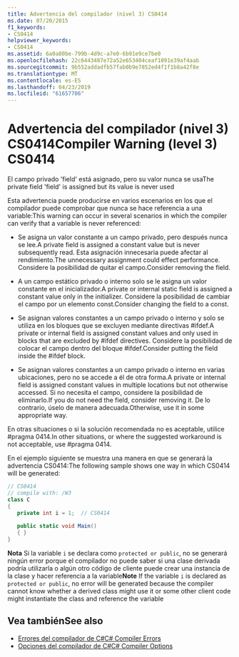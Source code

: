 ```yaml
---
title: Advertencia del compilador (nivel 3) CS0414
ms.date: 07/20/2015
f1_keywords:
- CS0414
helpviewer_keywords:
- CS0414
ms.assetid: 6a0a80be-799b-4d9c-a7e0-6b91e9ce7be0
ms.openlocfilehash: 22c6443487e72a52e653404ceaf1091e39af4aab
ms.sourcegitcommit: 9b552addadfb57fab0b9e7852ed4f1f1b8a42f8e
ms.translationtype: MT
ms.contentlocale: es-ES
ms.lasthandoff: 04/23/2019
ms.locfileid: "61657706"
---
```

# <a name="compiler-warning-level-3-cs0414"></a><span data-ttu-id="4e18c-102">Advertencia del compilador (nivel 3) CS0414</span><span class="sxs-lookup"><span data-stu-id="4e18c-102">Compiler Warning (level 3) CS0414</span></span>
<span data-ttu-id="4e18c-103">El campo privado 'field' está asignado, pero su valor nunca se usa</span><span class="sxs-lookup"><span data-stu-id="4e18c-103">The private field 'field' is assigned but its value is never used</span></span>  
  
 <span data-ttu-id="4e18c-104">Esta advertencia puede producirse en varios escenarios en los que el compilador puede comprobar que nunca se hace referencia a una variable:</span><span class="sxs-lookup"><span data-stu-id="4e18c-104">This warning can occur in several scenarios in which the compiler can verify that a variable is never referenced:</span></span>  
  
-   <span data-ttu-id="4e18c-105">Se asigna un valor constante a un campo privado, pero después nunca se lee.</span><span class="sxs-lookup"><span data-stu-id="4e18c-105">A private field is assigned a constant value but is never subsequently read.</span></span> <span data-ttu-id="4e18c-106">Esta asignación innecesaria puede afectar al rendimiento.</span><span class="sxs-lookup"><span data-stu-id="4e18c-106">The unnecessary assignment could effect performance.</span></span> <span data-ttu-id="4e18c-107">Considere la posibilidad de quitar el campo.</span><span class="sxs-lookup"><span data-stu-id="4e18c-107">Consider removing the field.</span></span>  
  
-   <span data-ttu-id="4e18c-108">A un campo estático privado o interno solo se le asigna un valor constante en el inicializador.</span><span class="sxs-lookup"><span data-stu-id="4e18c-108">A private or internal static field is assigned a constant value only in the initializer.</span></span> <span data-ttu-id="4e18c-109">Considere la posibilidad de cambiar el campo por un elemento const.</span><span class="sxs-lookup"><span data-stu-id="4e18c-109">Consider changing the field to a const.</span></span>  
  
-   <span data-ttu-id="4e18c-110">Se asignan valores constantes a un campo privado o interno y solo se utiliza en los bloques que se excluyen mediante directivas #ifdef.</span><span class="sxs-lookup"><span data-stu-id="4e18c-110">A private or internal field is assigned constant values and only used in blocks that are excluded by #ifdef directives.</span></span> <span data-ttu-id="4e18c-111">Considere la posibilidad de colocar el campo dentro del bloque #ifdef.</span><span class="sxs-lookup"><span data-stu-id="4e18c-111">Consider putting the field inside the #ifdef block.</span></span>  
  
-   <span data-ttu-id="4e18c-112">Se asignan valores constantes a un campo privado o interno en varias ubicaciones, pero no se accede a él de otra forma.</span><span class="sxs-lookup"><span data-stu-id="4e18c-112">A private or internal field is assigned constant values in multiple locations but not otherwise accessed.</span></span> <span data-ttu-id="4e18c-113">Si no necesita el campo, considere la posibilidad de eliminarlo.</span><span class="sxs-lookup"><span data-stu-id="4e18c-113">If you do not need the field, consider removing it.</span></span> <span data-ttu-id="4e18c-114">De lo contrario, úselo de manera adecuada.</span><span class="sxs-lookup"><span data-stu-id="4e18c-114">Otherwise, use it in some appropriate way.</span></span>  
  
 <span data-ttu-id="4e18c-115">En otras situaciones o si la solución recomendada no es aceptable, utilice #pragma 0414.</span><span class="sxs-lookup"><span data-stu-id="4e18c-115">In other situations, or where the suggested workaround is not acceptable, use #pragma 0414.</span></span>  
  
 <span data-ttu-id="4e18c-116">En el ejemplo siguiente se muestra una manera en que se generará la advertencia CS0414:</span><span class="sxs-lookup"><span data-stu-id="4e18c-116">The following sample shows one way in which CS0414 will be generated:</span></span>  
  
```csharp  
// CS0414  
// compile with: /W3  
class C  
{  
   private int i = 1;  // CS0414  
  
   public static void Main()  
   { }  
}  
```  
  
 <span data-ttu-id="4e18c-117">**Nota** Si la variable `i` se declara como `protected or public`, no se generará ningún error porque el compilador no puede saber si una clase derivada podría utilizarla o algún otro código de cliente puede crear una instancia de la clase y hacer referencia a la variable</span><span class="sxs-lookup"><span data-stu-id="4e18c-117">**Note** If the variable `i` is declared as `protected or public`, no error will be generated because the compiler cannot know whether a derived class might use it or some other client code might instantiate the class and reference the variable</span></span>  
  
## <a name="see-also"></a><span data-ttu-id="4e18c-118">Vea también</span><span class="sxs-lookup"><span data-stu-id="4e18c-118">See also</span></span>

- [<span data-ttu-id="4e18c-119">Errores del compilador de C#</span><span class="sxs-lookup"><span data-stu-id="4e18c-119">C# Compiler Errors</span></span>](../../csharp/language-reference/compiler-messages/index.md)
- [<span data-ttu-id="4e18c-120">Opciones del compilador de C#</span><span class="sxs-lookup"><span data-stu-id="4e18c-120">C# Compiler Options</span></span>](../../csharp/language-reference/compiler-options/index.md)
